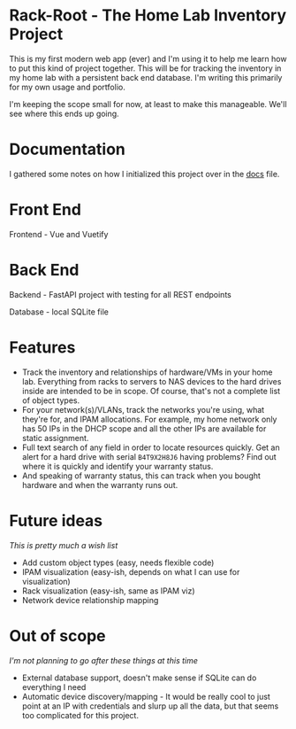 # Rack-Root - The Home Lab Inventory Project
This is my first modern web app (ever) and I'm using it to help me learn how to put this kind of project together. This will be for tracking the inventory in my home lab with a persistent back end database. I'm writing this primarily for my own usage and portfolio.

I'm keeping the scope small for now, at least to make this manageable. We'll see where this ends up going.

# Documentation
I gathered some notes on how I initialized this project over in the [docs](docs.md) file.

# Front End
Frontend - Vue and Vuetify

# Back End
Backend - FastAPI project with testing for all REST endpoints

Database - local SQLite file

# Features
* Track the inventory and relationships of hardware/VMs in your home lab. Everything from racks to servers to NAS devices to the hard drives inside are intended to be in scope. Of course, that's not a complete list of object types.
* For your network(s)/VLANs, track the networks you're using, what they're for, and IPAM allocations. For example, my home network only has 50 IPs in the DHCP scope and all the other IPs are available for static assignment.
* Full text search of any field in order to locate resources quickly. Get an alert for a hard drive with serial `B4T9X2H8J6` having problems? Find out where it is quickly and identify your warranty status.
* And speaking of warranty status, this can track when you bought hardware and when the warranty runs out.

# Future ideas
*This is pretty much a wish list*
* Add custom object types (easy, needs flexible code)
* IPAM visualization (easy-ish, depends on what I can use for visualization)
* Rack visualization (easy-ish, same as IPAM viz)
* Network device relationship mapping

# Out of scope
*I'm not planning to go after these things at this time*
* External database support, doesn't make sense if SQLite can do everything I need
* Automatic device discovery/mapping - It would be really cool to just point at an IP with credentials and slurp up all the data, but that seems too complicated for this project.
